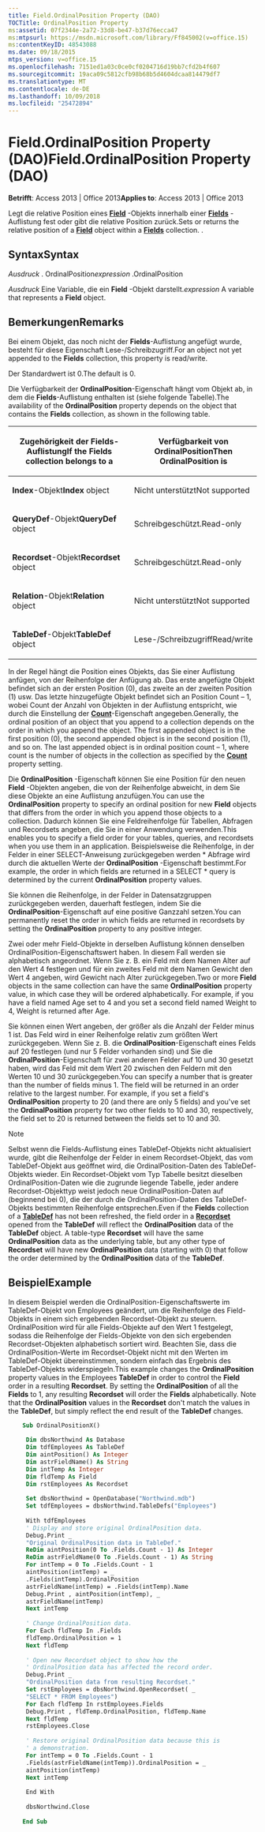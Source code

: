 ```yaml
---
title: Field.OrdinalPosition Property (DAO)
TOCTitle: OrdinalPosition Property
ms:assetid: 07f2344e-2a72-33d8-be47-b37d76ecca47
ms:mtpsurl: https://msdn.microsoft.com/library/Ff845002(v=office.15)
ms:contentKeyID: 48543088
ms.date: 09/18/2015
mtps_version: v=office.15
ms.openlocfilehash: 7151ed1a03c0ce0cf0204716d19bb7cfd2b4f607
ms.sourcegitcommit: 19aca09c5812cfb98b68b5d4604dcaa814479df7
ms.translationtype: MT
ms.contentlocale: de-DE
ms.lasthandoff: 10/09/2018
ms.locfileid: "25472894"
---
```

# <a name="fieldordinalposition-property-dao"></a><span data-ttu-id="5a9b1-102">Field.OrdinalPosition Property (DAO)</span><span class="sxs-lookup"><span data-stu-id="5a9b1-102">Field.OrdinalPosition Property (DAO)</span></span>


<span data-ttu-id="5a9b1-103">**Betrifft**: Access 2013 | Office 2013</span><span class="sxs-lookup"><span data-stu-id="5a9b1-103">**Applies to**: Access 2013 | Office 2013</span></span>

<span data-ttu-id="5a9b1-p101">Legt die relative Position eines **[Field](field-object-dao.md)** -Objekts innerhalb einer **[Fields](fields-collection-dao.md)** -Auflistung fest oder gibt die relative Position zurück.</span><span class="sxs-lookup"><span data-stu-id="5a9b1-p101">Sets or returns the relative position of a **[Field](field-object-dao.md)** object within a **[Fields](fields-collection-dao.md)** collection. .</span></span>

## <a name="syntax"></a><span data-ttu-id="5a9b1-106">Syntax</span><span class="sxs-lookup"><span data-stu-id="5a9b1-106">Syntax</span></span>

<span data-ttu-id="5a9b1-107">*Ausdruck* . OrdinalPosition</span><span class="sxs-lookup"><span data-stu-id="5a9b1-107">*expression* .OrdinalPosition</span></span>

<span data-ttu-id="5a9b1-108">*Ausdruck* Eine Variable, die ein **Field** -Objekt darstellt.</span><span class="sxs-lookup"><span data-stu-id="5a9b1-108">*expression* A variable that represents a **Field** object.</span></span>

## <a name="remarks"></a><span data-ttu-id="5a9b1-109">Bemerkungen</span><span class="sxs-lookup"><span data-stu-id="5a9b1-109">Remarks</span></span>

<span data-ttu-id="5a9b1-110">Bei einem Objekt, das noch nicht der **Fields**-Auflistung angefügt wurde, besteht für diese Eigenschaft Lese-/Schreibzugriff.</span><span class="sxs-lookup"><span data-stu-id="5a9b1-110">For an object not yet appended to the **Fields** collection, this property is read/write.</span></span>

<span data-ttu-id="5a9b1-111">Der Standardwert ist 0.</span><span class="sxs-lookup"><span data-stu-id="5a9b1-111">The default is 0.</span></span>

<span data-ttu-id="5a9b1-112">Die Verfügbarkeit der **OrdinalPosition**-Eigenschaft hängt vom Objekt ab, in dem die **Fields**-Auflistung enthalten ist (siehe folgende Tabelle).</span><span class="sxs-lookup"><span data-stu-id="5a9b1-112">The availability of the **OrdinalPosition** property depends on the object that contains the **Fields** collection, as shown in the following table.</span></span>

<table>
<colgroup>
<col style="width: 50%" />
<col style="width: 50%" />
</colgroup>
<thead>
<tr class="header">
<th><p><span data-ttu-id="5a9b1-113">Zugehörigkeit der Fields-Auflistung</span><span class="sxs-lookup"><span data-stu-id="5a9b1-113">If the Fields collection belongs to a</span></span></p></th>
<th><p><span data-ttu-id="5a9b1-114">
Verfügbarkeit von OrdinalPosition</span><span class="sxs-lookup"><span data-stu-id="5a9b1-114">Then OrdinalPosition is</span></span></p></th>
</tr>
</thead>
<tbody>
<tr class="odd">
<td><p><span data-ttu-id="5a9b1-115"><strong>Index</strong>-Objekt</span><span class="sxs-lookup"><span data-stu-id="5a9b1-115"><strong>Index</strong> object</span></span></p></td>
<td><p><span data-ttu-id="5a9b1-116">Nicht unterstützt</span><span class="sxs-lookup"><span data-stu-id="5a9b1-116">Not supported</span></span></p></td>
</tr>
<tr class="even">
<td><p><span data-ttu-id="5a9b1-117"><strong>QueryDef</strong>-Objekt</span><span class="sxs-lookup"><span data-stu-id="5a9b1-117"><strong>QueryDef</strong> object</span></span></p></td>
<td><p><span data-ttu-id="5a9b1-118">Schreibgeschützt.</span><span class="sxs-lookup"><span data-stu-id="5a9b1-118">Read-only</span></span></p></td>
</tr>
<tr class="odd">
<td><p><span data-ttu-id="5a9b1-119"><strong>Recordset</strong>-Objekt</span><span class="sxs-lookup"><span data-stu-id="5a9b1-119"><strong>Recordset</strong> object</span></span></p></td>
<td><p><span data-ttu-id="5a9b1-120">Schreibgeschützt.</span><span class="sxs-lookup"><span data-stu-id="5a9b1-120">Read-only</span></span></p></td>
</tr>
<tr class="even">
<td><p><span data-ttu-id="5a9b1-121"><strong>Relation</strong>-Objekt</span><span class="sxs-lookup"><span data-stu-id="5a9b1-121"><strong>Relation</strong> object</span></span></p></td>
<td><p><span data-ttu-id="5a9b1-122">Nicht unterstützt</span><span class="sxs-lookup"><span data-stu-id="5a9b1-122">Not supported</span></span></p></td>
</tr>
<tr class="odd">
<td><p><span data-ttu-id="5a9b1-123"><strong>TableDef</strong>-Objekt</span><span class="sxs-lookup"><span data-stu-id="5a9b1-123"><strong>TableDef</strong> object</span></span></p></td>
<td><p><span data-ttu-id="5a9b1-124">Lese-/Schreibzugriff</span><span class="sxs-lookup"><span data-stu-id="5a9b1-124">Read/write</span></span></p></td>
</tr>
</tbody>
</table>


<span data-ttu-id="5a9b1-p102">In der Regel hängt die Position eines Objekts, das Sie einer Auflistung anfügen, von der Reihenfolge der Anfügung ab. Das erste angefügte Objekt befindet sich an der ersten Position (0), das zweite an der zweiten Position (1) usw. Das letzte hinzugefügte Objekt befindet sich an Position Count – 1, wobei Count der Anzahl von Objekten in der Auflistung entspricht, wie durch die Einstellung der **[Count](containers-count-property-dao.md)**-Eigenschaft angegeben.</span><span class="sxs-lookup"><span data-stu-id="5a9b1-p102">Generally, the ordinal position of an object that you append to a collection depends on the order in which you append the object. The first appended object is in the first position (0), the second appended object is in the second position (1), and so on. The last appended object is in ordinal position count – 1, where count is the number of objects in the collection as specified by the **[Count](containers-count-property-dao.md)** property setting.</span></span>

<span data-ttu-id="5a9b1-128">Die **OrdinalPosition** -Eigenschaft können Sie eine Position für den neuen **Field** -Objekten angeben, die von der Reihenfolge abweicht, in dem Sie diese Objekte an eine Auflistung anzufügen.</span><span class="sxs-lookup"><span data-stu-id="5a9b1-128">You can use the **OrdinalPosition** property to specify an ordinal position for new **Field** objects that differs from the order in which you append those objects to a collection.</span></span> <span data-ttu-id="5a9b1-129">Dadurch können Sie eine Feldreihenfolge für Tabellen, Abfragen und Recordsets angeben, die Sie in einer Anwendung verwenden.</span><span class="sxs-lookup"><span data-stu-id="5a9b1-129">This enables you to specify a field order for your tables, queries, and recordsets when you use them in an application.</span></span> <span data-ttu-id="5a9b1-130">Beispielsweise die Reihenfolge, in der Felder in einer SELECT-Anweisung zurückgegeben werden \* Abfrage wird durch die aktuellen Werte der **OrdinalPosition** -Eigenschaft bestimmt.</span><span class="sxs-lookup"><span data-stu-id="5a9b1-130">For example, the order in which fields are returned in a SELECT \* query is determined by the current **OrdinalPosition** property values.</span></span>

<span data-ttu-id="5a9b1-131">Sie können die Reihenfolge, in der Felder in Datensatzgruppen zurückgegeben werden, dauerhaft festlegen, indem Sie die **OrdinalPosition**-Eigenschaft auf eine positive Ganzzahl setzen.</span><span class="sxs-lookup"><span data-stu-id="5a9b1-131">You can permanently reset the order in which fields are returned in recordsets by setting the **OrdinalPosition** property to any positive integer.</span></span>

<span data-ttu-id="5a9b1-p104">Zwei oder mehr Field-Objekte in derselben Auflistung können denselben OrdinalPosition-Eigenschaftswert haben. In diesem Fall werden sie alphabetisch angeordnet. Wenn Sie z. B. ein Feld mit dem Namen Alter auf den Wert 4 festlegen und für ein zweites Feld mit dem Namen Gewicht den Wert 4 angeben, wird Gewicht nach Alter zurückgegeben.</span><span class="sxs-lookup"><span data-stu-id="5a9b1-p104">Two or more **Field** objects in the same collection can have the same **OrdinalPosition** property value, in which case they will be ordered alphabetically. For example, if you have a field named Age set to 4 and you set a second field named Weight to 4, Weight is returned after Age.</span></span>

<span data-ttu-id="5a9b1-p105">Sie können einen Wert angeben, der größer als die Anzahl der Felder minus 1 ist. Das Feld wird in einer Reihenfolge relativ zum größten Wert zurückgegeben. Wenn Sie z. B. die **OrdinalPosition**-Eigenschaft eines Felds auf 20 festlegen (und nur 5 Felder vorhanden sind) und Sie die **OrdinalPosition**-Eigenschaft für zwei anderen Felder auf 10 und 30 gesetzt haben, wird das Feld mit dem Wert 20 zwischen den Feldern mit den Werten 10 und 30 zurückgegeben.</span><span class="sxs-lookup"><span data-stu-id="5a9b1-p105">You can specify a number that is greater than the number of fields minus 1. The field will be returned in an order relative to the largest number. For example, if you set a field's **OrdinalPosition** property to 20 (and there are only 5 fields) and you've set the **OrdinalPosition** property for two other fields to 10 and 30, respectively, the field set to 20 is returned between the fields set to 10 and 30.</span></span>


> [!NOTE]
> <P><span data-ttu-id="5a9b1-p106">Selbst wenn die Fields-Auflistung eines TableDef-Objekts nicht aktualisiert wurde, gibt die Reihenfolge der Felder in einem Recordset-Objekt, das vom TableDef-Objekt aus geöffnet wird, die OrdinalPosition-Daten des TableDef-Objekts wieder. Ein Recordset-Objekt vom Typ Tabelle besitzt dieselben OrdinalPosition-Daten wie die zugrunde liegende Tabelle, jeder andere Recordset-Objekttyp weist jedoch neue OrdinalPosition-Daten auf (beginnend bei 0), die der durch die OrdinalPosition-Daten des TableDef-Objekts bestimmten Reihenfolge entsprechen.</span><span class="sxs-lookup"><span data-stu-id="5a9b1-p106">Even if the <STRONG>Fields</STRONG> collection of a <STRONG><A href="tabledef-object-dao.md">TableDef</A></STRONG> has not been refreshed, the field order in a <STRONG><A href="recordset-object-dao.md">Recordset</A></STRONG> opened from the <STRONG>TableDef</STRONG> will reflect the <STRONG>OrdinalPosition</STRONG> data of the <STRONG>TableDef</STRONG> object. A table-type <STRONG>Recordset</STRONG> will have the same <STRONG>OrdinalPosition</STRONG> data as the underlying table, but any other type of <STRONG>Recordset</STRONG> will have new <STRONG>OrdinalPosition</STRONG> data (starting with 0) that follow the order determined by the <STRONG>OrdinalPosition</STRONG> data of the <STRONG>TableDef</STRONG>.</span></span></P>



## <a name="example"></a><span data-ttu-id="5a9b1-139">Beispiel</span><span class="sxs-lookup"><span data-stu-id="5a9b1-139">Example</span></span>

<span data-ttu-id="5a9b1-p107">In diesem Beispiel werden die OrdinalPosition-Eigenschaftswerte im TableDef-Objekt von Employees geändert, um die Reihenfolge des Field-Objekts in einem sich ergebenden Recordset-Objekt zu steuern. OrdinalPosition wird für alle Fields-Objekte auf den Wert 1 festgelegt, sodass die Reihenfolge der Fields-Objekte von den sich ergebenden Recordset-Objekten alphabetisch sortiert wird. Beachten Sie, dass die OrdinalPosition-Werte im Recordset-Objekt nicht mit den Werten im TableDef-Objekt übereinstimmen, sondern einfach das Ergebnis des TableDef-Objekts widerspiegeln.</span><span class="sxs-lookup"><span data-stu-id="5a9b1-p107">This example changes the **OrdinalPosition** property values in the Employees **TableDef** in order to control the **Field** order in a resulting **Recordset**. By setting the **OrdinalPosition** of all the **Fields** to 1, any resulting **Recordset** will order the **Fields** alphabetically. Note that the **OrdinalPosition** values in the **Recordset** don't match the values in the **TableDef**, but simply reflect the end result of the **TableDef** changes.</span></span>

```vb
    Sub OrdinalPositionX() 
     
     Dim dbsNorthwind As Database 
     Dim tdfEmployees As TableDef 
     Dim aintPosition() As Integer 
     Dim astrFieldName() As String 
     Dim intTemp As Integer 
     Dim fldTemp As Field 
     Dim rstEmployees As Recordset 
     
     Set dbsNorthwind = OpenDatabase("Northwind.mdb") 
     Set tdfEmployees = dbsNorthwind.TableDefs("Employees") 
     
     With tdfEmployees 
     ' Display and store original OrdinalPosition data. 
     Debug.Print _ 
     "Original OrdinalPosition data in TableDef." 
     ReDim aintPosition(0 To .Fields.Count - 1) As Integer 
     ReDim astrFieldName(0 To .Fields.Count - 1) As String 
     For intTemp = 0 To .Fields.Count - 1 
     aintPosition(intTemp) = _ 
     .Fields(intTemp).OrdinalPosition 
     astrFieldName(intTemp) = .Fields(intTemp).Name 
     Debug.Print , aintPosition(intTemp), _ 
     astrFieldName(intTemp) 
     Next intTemp 
     
     ' Change OrdinalPosition data. 
     For Each fldTemp In .Fields 
     fldTemp.OrdinalPosition = 1 
     Next fldTemp 
     
     ' Open new Recordset object to show how the 
     ' OrdinalPosition data has affected the record order. 
     Debug.Print _ 
     "OrdinalPosition data from resulting Recordset." 
     Set rstEmployees = dbsNorthwind.OpenRecordset( _ 
     "SELECT * FROM Employees") 
     For Each fldTemp In rstEmployees.Fields 
     Debug.Print , fldTemp.OrdinalPosition, fldTemp.Name 
     Next fldTemp 
     rstEmployees.Close 
     
     ' Restore original OrdinalPosition data because this is 
     ' a demonstration. 
     For intTemp = 0 To .Fields.Count - 1 
     .Fields(astrFieldName(intTemp)).OrdinalPosition = _ 
     aintPosition(intTemp) 
     Next intTemp 
     
     End With 
     
     dbsNorthwind.Close 
     
    End Sub
```
